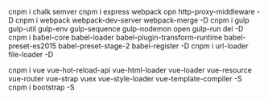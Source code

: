 cnpm i chalk semver
cnpm i express webpack opn http-proxy-middleware -D
cnpm i webpack webpack-dev-server webpack-merge -D
cnpm i gulp gulp-util  gulp-env gulp-sequence gulp-nodemon open gulp-run del -D
cnpm i babel-core babel-loader babel-plugin-transform-runtime babel-preset-es2015 babel-preset-stage-2 babel-register -D
cnpm i url-loader file-loader -D

cnpm i vue vue-hot-reload-api vue-html-loader vue-loader vue-resource vue-router vue-strap vuex vue-style-loader vue-template-compiler -S
cnpm i bootstrap -S